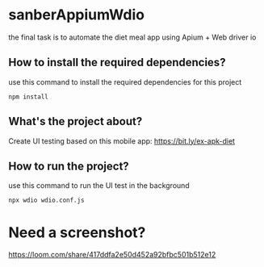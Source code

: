 # sanberAppiumWdio
the final task is to automate the diet meal app using Apium + Web driver io


## How to install the required dependencies?

use this command to install the required dependencies for this project
``` 
npm install
```

## What's the project about?

Create UI testing based on this mobile app: https://bit.ly/ex-apk-diet 

## How to run the project?

use this command to run the UI test in the background

``` 
npx wdio wdio.conf.js
```

# Need a screenshot?
https://loom.com/share/417ddfa2e50d452a92bfbc501b512e12
